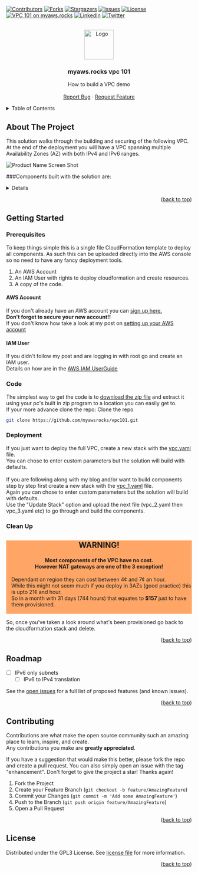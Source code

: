 [![Contributors][contributors-shield]][contributors-url]
[![Forks][forks-shield]][forks-url]
[![Stargazers][stars-shield]][stars-url]
[![Issues][issues-shield]][issues-url]
[![License][license-shield]][license-url]
<br>
[![VPC 101 on myaws.rocks][website-shield]][website-url]
[![LinkedIn][linkedin-shield]][linkedin-url]
[![Twitter][twitter-shield]][twitter-url]
<!-- PROJECT LOGO -->
<br />
<div align="center">
  <a href="https://github.com/rgvn12/VPC">
    <img src="images/minifig.png" alt="Logo" width="80" height="80">
  </a>

<h3 align="center">myaws.rocks vpc 101</h3>

  <p align="center">
    How to build a VPC demo
    <br />
    <br />
    <a href="https://github.com/myawsrocks/vpc101/issues">Report Bug</a>
    ·
    <a href="https://github.com/myawsrocks/vpc101/issues">Request Feature</a>
  </p>
</div>

<!-- TABLE OF CONTENTS -->
<details>
  <summary>Table of Contents</summary>
  <ol>
    <li>
      <a href="#about-the-project">About The Project</a>
    </li>
    <li>
      <a href="#getting-started">Getting Started</a>
      <ul>
        <li><a href="#prerequisites">Prerequisites</a></li>
        <li><a href="#installation">Installation</a></li>
      </ul>
    </li>
    <li><a href="#usage">Usage</a></li>
    <li><a href="#roadmap">Roadmap</a></li>
    <li><a href="#contributing">Contributing</a></li>
    <li><a href="#license">License</a></li>
    <li><a href="#contact">Contact</a></li>
  </ol>
</details>

<!-- ABOUT THE PROJECT -->
## About The Project
This solution walks through the building and securing of the following VPC.<br/>
At the end of the deployment you will have a VPC spanning multiple Availability Zones (AZ) with both IPv4 and IPv6 ranges.<br/>

![Product Name Screen Shot][product-screenshot]

###Components built with the solution are:
<details>
  <ol>
    <li>Create an empty VPC with an IPv4 CIDR range - vpc_1.yaml</li>
    <li>Create an IPv6 CIDR range and associate to the VPC - vpc_2.yaml</li>
    <li>Create 9 private subnets with IPv4 and IPv6 IP ranges allocated: - vpc_3.yaml
      <ul>
        <li>3x Presentation</li>
        <li>3x Application</li>
        <li>3x Data</li>
      </ul>
    <li>Create a private route tables and associate to the private subnets - vpc_4.yaml</li>
    <li>Enable VPC Flow Logs and send to encrypted S3 Bucket and encrypted CloudWatch Log Group - vpc_5.yaml</li>
    <li>Deploy VPC Endpoints for common AWS Services - vpc_6.yaml
      <ul>
        <li>Systems Manager (ssm)</li>
        <li>Systems Manager Messages (ssmmessages)</li>
        <li>CloudWatch Metrics (monitoring)</li>
        <li>CloudWatch Logs (logs)</li>
        <li>Simple Token Service (sts)</li>
      </ul>
    <li>Internet Routing - vpc_7.yaml
      <ul>
        <li>3x Public Subnets</li>
        <li>Public Route Table</li>
        <li>Internet Gateway (IPv4 and IPv6)</li>
        <li>NAT Gateway (IPv4)</li>
        <li>Egress Only Internet Gateway (IPv6)</li>
        <li>3x Private Route Tables</li>
      </ul>
    </li>
    <li>Reduced Redundancy NAT Gateway</li>
    <li>Network Access Control Lists (NACLs)
      <ul>
        <li>Public Subnet NACL</li>
        <li>Presentation Subnet NACL</li>
        <li>Application SubnetNACL</li>
        <li>Data Subnet NACL</li>
      </ul>~~~~
    </li>
  </ol>
</details>
<p align="right">(<a href="#top">back to top</a>)</p>

<!-- GETTING STARTED -->
## Getting Started
### Prerequisites
To keep things simple this is a single file CloudFormation template to deploy all components.
As such this can be uploaded directly into the AWS console so no need to have any fancy deployment tools.
1. An AWS Account
2. An IAM User with rights to deploy cloudformation and create resources.
3. A copy of the code.
#### AWS Account
If you don't already have an AWS account you can [sign up here.](https://portal.aws.amazon.com/billing/signup) </br>
**Don't forget to secure your new account!!</br>**
If you don't know how take a look at my post on [setting up your AWS account](https://myaws.rocks/setting-up-your-aws-account/)
#### IAM User
If you didn't follow my post and are logging in with root go and create an IAM user.</br>
Details on how are in the [AWS IAM UserGuide](https://docs.aws.amazon.com/IAM/latest/UserGuide/id_users_create.html#id_users_create_console)
### Code
The simplest way to get the code is to [download the zip file](https://github.com/myawsrocks/vpc101/archive/refs/heads/main.zip) and extract it using your pc's built in zip program to a location you can easily get to.<br/>
If your more advance clone the repo:
Clone the repo
   ```sh
   git clone https://github.com/myawsrocks/vpc101.git
   ```
### Deployment
If you just want to deploy the full VPC, create a new stack with the [vpc.yaml](vpc.yaml) file.<br/>
You can chose to enter custom parameters but the solution will build with defaults.<br/>
</br>
If you are following along with my blog and/or want to build components step by step first create a new stack with the [vpc_1.yaml](vpc_1.yaml) file.<br/>
Again you can chose to enter custom parameters but the solution will build with defaults.<br/>
Use the "Update Stack" option and upload the next file (vpc_2.yaml then vpc_3.yaml etc) to go through and build the components.
### Clean Up
<div class="warning" style='background-color:#ffa666'>
<h2 style='text-align:center'>WARNING!</h2>
<h4 style='text-align:center'>Most components of the VPC have no cost.<br/>However NAT gateways are one of the 3 exception!</h4>
<p style='margin-left:1em'>
Dependant on region they can cost between 4¢ and 7¢ an hour.<br/>
While this might not seem much if you deploy in 3AZs (good practice) this is upto 21¢ and hour.<br/>
So in a month with 31 days (744 hours) that equates to <b>$157</b> just to have them provisioned.<br/>
<br/>
</p>
</div>
So, once you've taken a look around what's been provisioned go back to the cloudformation stack and delete. 

<p align="right">(<a href="#top">back to top</a>)</p>

<!-- ROADMAP -->

## Roadmap

- [ ] IPv6 only subnets
  - [ ] IPv6 to IPv4 translation

See the [open issues](https://github.com/myawsrocks/vpc101/issues) for a full list of proposed features (and known issues).

<p align="right">(<a href="#top">back to top</a>)</p>
<!-- CONTRIBUTING -->

## Contributing

Contributions are what make the open source community such an amazing place to learn, inspire, and create.</br>
Any contributions you make are **greatly appreciated**.

If you have a suggestion that would make this better, please fork the repo and create a pull request. You can also simply open an issue with the tag "enhancement".
Don't forget to give the project a star! Thanks again!

1. Fork the Project
2. Create your Feature Branch (`git checkout -b feature/AmazingFeature`)
3. Commit your Changes (`git commit -m 'Add some AmazingFeature'`)
4. Push to the Branch (`git push origin feature/AmazingFeature`)
5. Open a Pull Request
<p align="right">(<a href="#top">back to top</a>)</p>
<!-- LICENSE -->

## License
Distributed under the GPL3 License. See [license file](LICENSE) for more information.

<p align="right">(<a href="#top">back to top</a>)</p>


<!-- MARKDOWN LINKS & IMAGES -->
<!-- https://www.markdownguide.org/basic-syntax/#reference-style-links -->
[contributors-shield]: https://img.shields.io/github/contributors/myawsrocks/vpc101.svg?style=plastic&logo=appveyor
[contributors-url]: https://github.com/myawsrocks/vpc101/graphs/contributors
[forks-shield]: https://img.shields.io/github/forks/myawsrocks/vpc101.svg?style=plastic&logo=appveyor
[forks-url]: https://github.com/myawsrocks/vpc101/network/members
[stars-shield]: https://img.shields.io/github/stars/myawsrocks/vpc101.svg?style=plastic&logo=appveyor
[stars-url]: https://github.com/myawsrocks/vpc101/stargazers
[issues-shield]: https://img.shields.io/github/issues/myawsrocks/vpc101.svg?style=plastic&logo=appveyor
[issues-url]: https://github.com/myawsrocks/vpc101/issues
[license-shield]: https://img.shields.io/github/license/myawsrocks/vpc101.svg?style=plastic&logo=appveyor
[license-url]: https://github.com/myawsrocks/vpc101/blob/master/LICENSE
[linkedin-shield]: https://img.shields.io/badge/-LinkedIn-black.svg?style=social&logo=linkedin&color=blue
[linkedin-url]: https://linkedin.com/in/robinwford/
[twitter-shield]: https://img.shields.io/twitter/follow/robinwford?color=blue&logo=twitter&style=social
[twitter-url]: https://twitter.com/robinwford
[website-url]: https://myaws.rocks/aws-vpc-101
[website-shield]: https://img.shields.io/badge/Project%20Link-myaws.rocks%20VPC101-yellowgreen?style=social
[product-screenshot]: images/VPC.jpg
